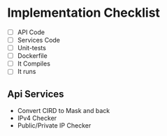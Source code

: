 # Implementation Checklist

- [ ] API Code
- [ ] Services Code
- [ ] Unit-tests
- [ ] Dockerfile
- [ ] It Compiles
- [ ] It runs

## Api Services

- Convert CIRD to Mask and back
- IPv4 Checker
- Public/Private IP Checker
